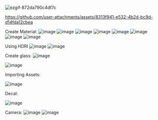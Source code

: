 
![ezgif-872da790c4df7c](https://github.com/user-attachments/assets/0b20f229-8c01-486b-bd68-feb86ca8e721)


https://github.com/user-attachments/assets/8313f941-e532-4b2d-bc9d-d14fda12cbea


Create Material:
![image](https://github.com/user-attachments/assets/c7a88e56-60f5-4398-ae78-6267514326b4)
![image](https://github.com/user-attachments/assets/6d01ab15-e644-4824-b01e-68ea67039627)
![image](https://github.com/user-attachments/assets/93fe77cd-6f93-45d0-ab8d-7e2a443a8235)
![image](https://github.com/user-attachments/assets/d4198afa-63ca-481e-ae42-80d9c77ab0d4)
![image](https://github.com/user-attachments/assets/132999a0-f484-4e43-936f-c866406b3f30)
![image](https://github.com/user-attachments/assets/d8e1ad2b-f2f4-4aa7-9f00-4f99262f3cbe)
![image](https://github.com/user-attachments/assets/f66d3b79-5701-4f5e-82af-ba532b1e3957)
![image](https://github.com/user-attachments/assets/a24c0e70-5e58-4c87-8068-43f20b1bd089)


Using HDRI
![image](https://github.com/user-attachments/assets/b68a9f81-c170-44bf-a6f3-bf1b955f3bc5)
![image](https://github.com/user-attachments/assets/7b00a76d-11d2-4edd-bdf2-effc7f4b05e4)

Create glass:
![image](https://github.com/user-attachments/assets/ede533b1-ce6e-4df0-b9a5-d029297a66b7)

![image](https://github.com/user-attachments/assets/60d3415d-da9a-4c62-8dc3-76fc6246aed6)


Importing  Assets:

![image](https://github.com/user-attachments/assets/cbe6dcf9-07a0-4518-b208-070f5802f5bb)

Decal:

![image](https://github.com/user-attachments/assets/2429e220-ed78-4f24-8f34-45e789ac15e4)

Camera:
![image](https://github.com/user-attachments/assets/e7d144dd-c165-412d-aa7e-372b2f5265a8)
![image](https://github.com/user-attachments/assets/fcd41ac7-43b1-47cb-a823-d9b2d427514c)







